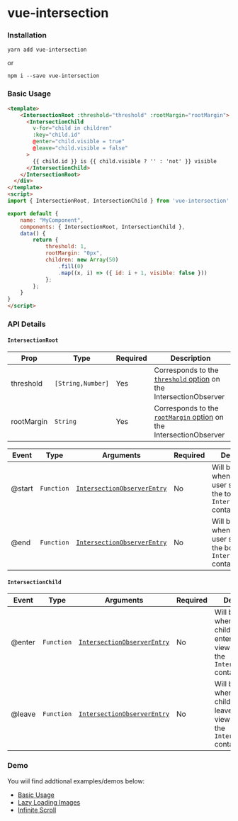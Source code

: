 # vue-intersection

### Installation

```
yarn add vue-intersection
```
or
```
npm i --save vue-intersection
```

### Basic Usage

```html
<template>
    <IntersectionRoot :threshold="threshold" :rootMargin="rootMargin">
      <IntersectionChild
        v-for="child in children"
        :key="child.id"
        @enter="child.visible = true"
        @leave="child.visible = false"
      >
        {{ child.id }} is {{ child.visible ? '' : 'not' }} visible
      </IntersectionChild>
    </IntersectionRoot>
  </div>
</template>
<script>
import { IntersectionRoot, IntersectionChild } from 'vue-intersection'

export default {
    name: "MyComponent",
    components: { IntersectionRoot, IntersectionChild },
    data() {
        return {
            threshold: 1,
            rootMargin: "0px",
            children: new Array(50)
                .fill(0)
                .map((x, i) => ({ id: i + 1, visible: false }))
            };
        };
    }
}
</script>
```

### API Details

#### `IntersectionRoot`

| Prop  | Type  | Required  | Description |
|---|---|---|---|
| threshold  | `[String,Number]`  | Yes  | Corresponds to the [`threshold` option](https://developer.mozilla.org/en-US/docs/Web/API/Intersection_Observer_API) on the IntersectionObserver   |
| rootMargin  | `String`  | Yes  | Corresponds to the [`rootMargin` option](https://developer.mozilla.org/en-US/docs/Web/API/Intersection_Observer_API) on the IntersectionObserver   |

| Event  | Type  | Arguments | Required  | Description |
|---|---|---|---|---|
| @start  | `Function` | [`IntersectionObserverEntry`](https://developer.mozilla.org/en-US/docs/Web/API/IntersectionObserverEntry) | No  | Will be fired whenever the user scrolls to the top of the `IntersectionRoot` container |
| @end  | `Function` |  [`IntersectionObserverEntry`](https://developer.mozilla.org/en-US/docs/Web/API/IntersectionObserverEntry)  | No  | Will be fired whenever the user scrolls to the bottom of the `IntersectionRoot` container |

#### `IntersectionChild`

| Event  | Type | Arguments  | Required  | Description |
|---|---|---|---|---|
| @enter  | `Function` |  [`IntersectionObserverEntry`](https://developer.mozilla.org/en-US/docs/Web/API/IntersectionObserverEntry)  | No  | Will be fired whenever the child element enters the viewport for of the `IntersectionRoot` container |
| @leave  | `Function` |  [`IntersectionObserverEntry`](https://developer.mozilla.org/en-US/docs/Web/API/IntersectionObserverEntry)  | No  | Will be fired whenever the child element leaves the viewport for of the `IntersectionRoot` container |

### Demo

You wiil find addtional examples/demos below: 

- [Basic Usage](https://tennisgent.github.io/vue-intersection/demo/index.html)
- [Lazy Loading Images](https://codesandbox.io/s/angry-tdd-0eyq0?file=/src/App.vue)
- [Infinite Scroll](https://codesandbox.io/s/elastic-bell-9kcex?file=/src/App.vue)